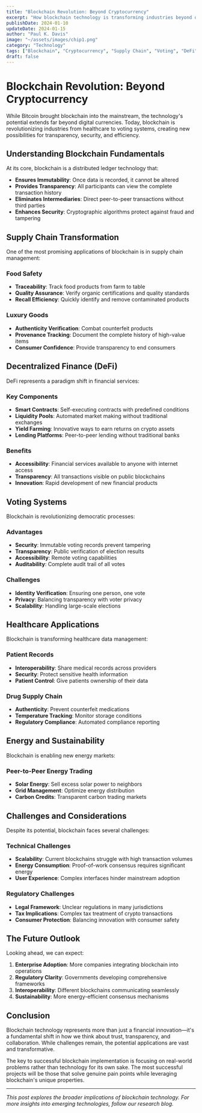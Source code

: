 ```yaml
---
title: "Blockchain Revolution: Beyond Cryptocurrency"
excerpt: "How blockchain technology is transforming industries beyond digital currencies, from supply chains to voting systems."
publishDate: 2024-01-10
updateDate: 2024-01-15
author: "Paul K. Davis"
image: "~/assets/images/chip1.png"
category: "Technology"
tags: ["Blockchain", "Cryptocurrency", "Supply Chain", "Voting", "DeFi"]
draft: false
---
```


# Blockchain Revolution: Beyond Cryptocurrency

While Bitcoin brought blockchain into the mainstream, the technology's potential extends far beyond digital currencies. Today, blockchain is revolutionizing industries from healthcare to voting systems, creating new possibilities for transparency, security, and efficiency.

## Understanding Blockchain Fundamentals

At its core, blockchain is a distributed ledger technology that:

- **Ensures Immutability**: Once data is recorded, it cannot be altered
- **Provides Transparency**: All participants can view the complete transaction history
- **Eliminates Intermediaries**: Direct peer-to-peer transactions without third parties
- **Enhances Security**: Cryptographic algorithms protect against fraud and tampering

## Supply Chain Transformation

One of the most promising applications of blockchain is in supply chain management:

### Food Safety
- **Traceability**: Track food products from farm to table
- **Quality Assurance**: Verify organic certifications and quality standards
- **Recall Efficiency**: Quickly identify and remove contaminated products

### Luxury Goods
- **Authenticity Verification**: Combat counterfeit products
- **Provenance Tracking**: Document the complete history of high-value items
- **Consumer Confidence**: Provide transparency to end consumers

## Decentralized Finance (DeFi)

DeFi represents a paradigm shift in financial services:

### Key Components
- **Smart Contracts**: Self-executing contracts with predefined conditions
- **Liquidity Pools**: Automated market making without traditional exchanges
- **Yield Farming**: Innovative ways to earn returns on crypto assets
- **Lending Platforms**: Peer-to-peer lending without traditional banks

### Benefits
- **Accessibility**: Financial services available to anyone with internet access
- **Transparency**: All transactions visible on public blockchains
- **Innovation**: Rapid development of new financial products

## Voting Systems

Blockchain is revolutionizing democratic processes:

### Advantages
- **Security**: Immutable voting records prevent tampering
- **Transparency**: Public verification of election results
- **Accessibility**: Remote voting capabilities
- **Auditability**: Complete audit trail of all votes

### Challenges
- **Identity Verification**: Ensuring one person, one vote
- **Privacy**: Balancing transparency with voter privacy
- **Scalability**: Handling large-scale elections

## Healthcare Applications

Blockchain is transforming healthcare data management:

### Patient Records
- **Interoperability**: Share medical records across providers
- **Security**: Protect sensitive health information
- **Patient Control**: Give patients ownership of their data

### Drug Supply Chain
- **Authenticity**: Prevent counterfeit medications
- **Temperature Tracking**: Monitor storage conditions
- **Regulatory Compliance**: Automated compliance reporting

## Energy and Sustainability

Blockchain is enabling new energy markets:

### Peer-to-Peer Energy Trading
- **Solar Energy**: Sell excess solar power to neighbors
- **Grid Management**: Optimize energy distribution
- **Carbon Credits**: Transparent carbon trading markets

## Challenges and Considerations

Despite its potential, blockchain faces several challenges:

### Technical Challenges
- **Scalability**: Current blockchains struggle with high transaction volumes
- **Energy Consumption**: Proof-of-work consensus requires significant energy
- **User Experience**: Complex interfaces hinder mainstream adoption

### Regulatory Challenges
- **Legal Framework**: Unclear regulations in many jurisdictions
- **Tax Implications**: Complex tax treatment of crypto transactions
- **Consumer Protection**: Balancing innovation with consumer safety

## The Future Outlook

Looking ahead, we can expect:

1. **Enterprise Adoption**: More companies integrating blockchain into operations
2. **Regulatory Clarity**: Governments developing comprehensive frameworks
3. **Interoperability**: Different blockchains communicating seamlessly
4. **Sustainability**: More energy-efficient consensus mechanisms

## Conclusion

Blockchain technology represents more than just a financial innovation—it's a fundamental shift in how we think about trust, transparency, and collaboration. While challenges remain, the potential applications are vast and transformative.

The key to successful blockchain implementation is focusing on real-world problems rather than technology for its own sake. The most successful projects will be those that solve genuine pain points while leveraging blockchain's unique properties.

---

*This post explores the broader implications of blockchain technology. For more insights into emerging technologies, follow our research blog.* 